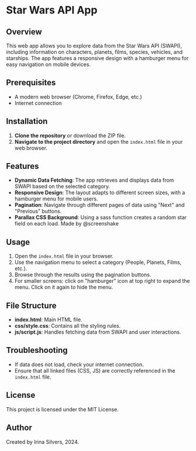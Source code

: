 # Star Wars API App

## Overview
This web app allows you to explore data from the Star Wars API (SWAPI), including information on characters, planets, films, species, vehicles, and starships. The app features a responsive design with a hamburger menu for easy navigation on mobile devices.

## Prerequisites
- A modern web browser (Chrome, Firefox, Edge, etc.)
- Internet connection

## Installation
1. **Clone the repository** or download the ZIP file.
2. **Navigate to the project directory** and open the `index.html` file in your web browser.

## Features
- **Dynamic Data Fetching**: The app retrieves and displays data from SWAPI based on the selected category.
- **Responsive Design**: The layout adapts to different screen sizes, with a hamburger menu for mobile users.
- **Pagination**: Navigate through different pages of data using "Next" and "Previous" buttons.
- **Parallax CSS Background**: Using a sass function creates a random star field on each load. Made by @screenshake

## Usage
1. Open the `index.html` file in your browser.
2. Use the navigation menu to select a category (People, Planets, Films, etc.).
3. Browse through the results using the pagination buttons.
4. For smaller screens: click on "hamburger" icon at top right to expand the menu. Click on it again to hide the menu.

## File Structure
- **index.html**: Main HTML file.
- **css/style.css**: Contains all the styling rules.
- **js/script.js**: Handles fetching data from SWAPI and user interactions.

## Troubleshooting
- If data does not load, check your internet connection.
- Ensure that all linked files (CSS, JS) are correctly referenced in the `index.html` file.

## License
This project is licensed under the MIT License.

## Author
Created by Irina Silvers, 2024.
